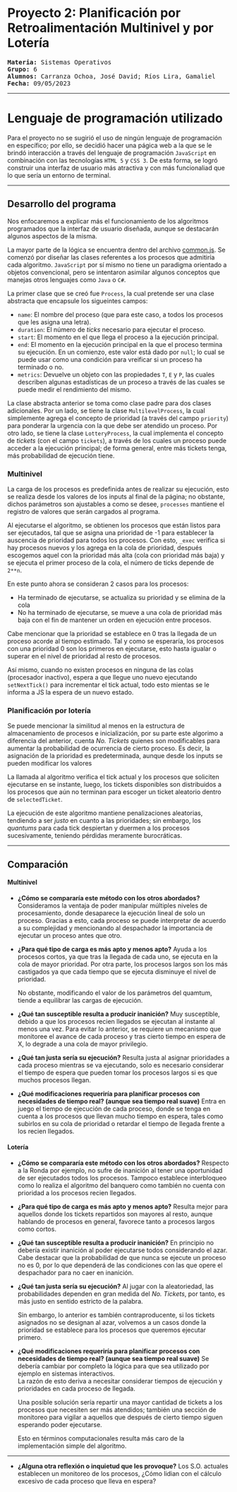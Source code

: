 # **Proyecto 2:** Planificación por Retroalimentación Multinivel y por Lotería

<pre>
<b>Materia:</b> Sistemas Operativos
<b>Grupo:</b> 6
<b>Alumnos:</b> Carranza Ochoa, José David; Ríos Lira, Gamaliel
<b>Fecha:</b> 09/05/2023
</pre>

***
# Lenguaje de programación utilizado
Para el proyecto no se sugirió el uso de ningún lenguaje de programación en específico; por ello, se decidió hacer una págica web a la que se le brindó interacción a través del lenguaje de programación `JavaScript` en combinación con las tecnologías `HTML 5` y `CSS 3`. De esta forma, se logró construir una interfaz de usuario más atractiva y con más funcionaliad que lo que sería un entorno de terminal.

***
## Desarrollo del programa
Nos enfocaremos a explicar más el funcionamiento de los algoritmos programados 
que la interfaz de usuario diseñada, aunque se destacarán algunos aspectos de 
la misma.

La mayor parte de la lógica se encuentra dentro del archivo 
[common.js](./common.js). Se comenzó por diseñar las clases referentes a los 
procesos que admitiría cada algoritmo. `JavaScript` por sí mismo no tiene un 
paradigma orientado a objetos convencional, pero se intentaron asimilar 
algunos conceptos que manejas otros lenguajes como `Java` o `C#`.

La primer clase que se creó fue `Process`, la cual pretende ser una clase 
abstracta que encapsule los sigueintes campos:
- `name`: El nombre del proceso (que para este caso, a todos los procesos que 
  les asigna una letra).
- `duration`: El número de _ticks_ necesario para ejecutar el proceso.
- `start`: El momento en el que llega el proceso a la ejecución principal.
- `end`: El momento en la ejecución principal en la que el proceso termina su 
  ejecución. En un comienzo, este valor está dado por `null`; lo cual se puede 
  usar como una condición para vreificar si un proceso ha terminado o no.
- `metrics`: Devuelve un objeto con las propiedades `T`, `E` y `P`, las cuales 
  describen algunas estadísticas de un proceso a través de las cuales se puede 
  medir el rendimiento del mismo.

La clase abstracta anterior se toma como clase padre para dos clases 
adicionales. Por un lado, se tiene la clase `MultilevelProcess`, la cual 
simplemente agrega el concepto de prioridad (a través del campo `priority`) 
para ponderar la urgencia con la que debe ser atendido un proceso. Por otro 
lado, se tiene la clase `LotteryProcess`, la cual implementa el concepto de 
_tickets_ (con el campo `tickets`), a través de los cuales un proceso puede 
acceder a la ejecución principal; de forma general, entre más tickets tenga, 
más probabilidad de ejecución tiene.

### Multinivel 

La carga de los procesos es predefinida antes de realizar su ejecución, esto se realiza desde los valores de los inputs al final de la página; no obstante, dichos parámetros son ajustables a como se desee, `processes` mantiene el registro de valores que serán cargados al programa.

Al ejecutarse el algoritmo, se obtienen los procesos que están listos para ser ejecutados, tal que se asigna una prioridad de -1 para establecer la auscencia de prioridad para todos los procesos. Con esto, `_exec` verifica si hay procesos nuevos y los agrega en la cola de prioridad, después escogemos aquel con la prioridad más alta (cola con prioridad más baja) y se ejecuta el primer proceso de la cola, el número de ticks depende de `2**n`.

En este punto ahora se consideran 2 casos para los procesos:
- Ha terminado de ejecutarse, se actualiza su prioridad y se elimina de la cola 
- No ha terminado de ejecutarse, se mueve a una cola de prioridad más baja con el fin de mantener un orden en ejecución entre procesos.

Cabe mencionar que la prioridad se establece en 0 tras la llegada de un proceso acorde al tiempo estimado. Tal y como se esperaría, los procesos con una prioridad 0 son los primeros en ejecutarse, esto hasta igualar o superar en el nivel de prioridad al resto de procesos.

Así mismo, cuando no existen procesos en ninguna de las colas (procesador inactivo), espera a que llegue uno nuevo ejecutando `setNextTick()` para incrementar el tick actual, todo esto mientas se le informa a JS la espera de un nuevo estado.


### Planificación por lotería

Se puede mencionar la similitud al menos en la estructura de almacenamiento de procesos e inicialización, por su parte este algorimo a diferencia del anterior, cuenta _No. Tickets_ quienes son modificables para aumentar la probabilidad de ocurrencia de cierto proceso. Es decir, la asignación de la prioridad es predeterminada, aunque desde los inputs se pueden modificar los valores

La llamada al algoritmo verifica el tick actual y los procesos que soliciten ejecutarse en se instante, luego, los tickets disponibles son distribuidos a los procesos que aún no terminan  para escoger un ticket aleatorio dentro de `selectedTicket`.

La ejecución de este algoritmo mantiene penalizaciones aleatorias, tendiendo a ser _justo_ en cuanto a las prioridades; sin embargo, los _quantums_ para cada tick despiertan y duermen a los procesos sucesivamente, teniendo pérdidas meramente burocráticas.

***
## Comparación

#### Multinivel

 - **¿Cómo se compararía este método con los otros abordados?** 
    Consideramos la ventaja de poder manipular múltiples niveles de procesamiento, donde desaparece la ejecución lineal de solo un proceso. Gracias a esto, cada proceso se puede interpretar de acuerdo a su complejidad y mencionando al despachador la importancia de ejecutar un proceso antes que otro.

 - **¿Para qué tipo de carga es más apto y menos apto?**
    Ayuda a los procesos cortos, ya que tras la llegada de cada uno, se ejecuta en la cola de mayor prioridad. Por otra parte, los procesos largos son los más castigados ya que cada tiempo que se ejecuta disminuye el nivel de prioridad.

    No obstante, modificando el valor de los parámetros del quamtum, tiende a equilibrar las cargas de ejecución.

 - **¿Qué tan susceptible resulta a producir inanición?**
    Muy susceptible, debido a que los procesos recien llegados se ejecutan al instante al menos una vez. Para evitar lo anterior, se requiere un mecanismo que monitoree el avance de cada proceso y tras cierto tiempo en espera de X, lo degrade a una cola de mayor privilegio.

 - **¿Qué tan justa sería su ejecución?**
    Resulta justa al asignar prioridades a cada proceso mientras se va ejecutando, solo es necesario considerar el tiempo de espera que pueden tomar los procesos largos si es que muchos procesos llegan.

 - **¿Qué modificaciones requeriría para planificar procesos con necesidades de tiempo real? (aunque sea tiempo real suave)**
    Entra en juego el tiempo de ejecución de cada proceso, donde se tenga en cuenta a los procesos que llevan mucho tiempo en espera, tales como subirlos en su cola de prioridad o retardar el tiempo de llegada frente a los recien llegados. 

 #### Lotería

 - **¿Cómo se compararía este método con los otros abordados?** 
    Respecto a la Ronda por ejemplo, no sufre de inanición al tener una oportunidad de ser ejecutados todos los procesos. Tampoco establece interbloqueo como lo realiza el algoritmo del banquero como también no cuenta con prioridad a los procesos recien llegados.

 - **¿Para qué tipo de carga es más apto y menos apto?**
    Resulta mejor para aquellos donde los tickets repartidos son mayores al resto, aunque hablando de procesos en general, favorece tanto a procesos largos como cortos.

 - **¿Qué tan susceptible resulta a producir inanición?**
    En principio no debería existir inanición al poder ejecutarse todos considerando el azar. Cabe destacar que la probabilidad de que nunca se ejecute un proceso no es 0, por lo que dependerá de las condiciones con las que opere el despachador para no caer en inanición.

 - **¿Qué tan justa sería su ejecución?**
    Al jugar con la aleatoriedad, las probabilidades dependen en gran medida del _No. Tickets_, por tanto, es más justo en sentido estricto de la palabra. 

    Sin embargo, lo anterior es también contraproducente, si los tickets asignados no se designan al azar, volvemos a un casos donde la prioridad se establece para los procesos que queremos ejecutar primero.

 - **¿Qué modificaciones requeriría para planificar procesos con necesidades de tiempo real? (aunque sea tiempo real suave)**
    Se debería cambiar por completo la lógica para que sea utilizado por ejemplo en sistemas interactivos.   
    La razón de esto deriva a necesitar considerar tiempos de ejecución y prioridades en cada proceso de llegada.  

    Una posible solución sería repartir una mayor cantidad de tickets a los procesos que necesiten ser más atendidos; también una sección de monitoreo para vigilar a aquellos que después de cierto tiempo siguen esperando poder ejecutarse. 

    Esto en términos computacionales resulta más caro de la implementación simple del algoritmo. 

***

 - **¿Alguna otra reflexión o inquietud que les provoque?**
    Los S.O. actuales establecen un monitoreo de los procesos, ¿Cómo lidian con el cálculo excesivo de cada proceso que lleva en espera?
